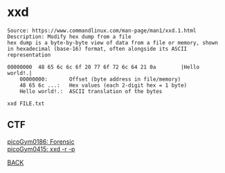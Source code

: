 # xxd

```
Source: https://www.commandlinux.com/man-page/man1/xxd.1.html
Description: Modify hex dump from a file
hex dump is a byte-by-byte view of data from a file or memory, shown in hexadecimal (base-16) format, often alongside its ASCII representation

00000000  48 65 6c 6c 6f 20 77 6f 72 6c 64 21 0a        |Hello world!.|
    00000000:       Offset (byte address in file/memory)
    48 65 6c ...:   Hex values (each 2-digit hex = 1 byte)
    Hello world!.:  ASCII translation of the bytes

xxd FILE.txt
```

## CTF
[picoGym0186: Forensic](../picoCTF/picoGym0186.md)<br>
[picoGym0415: xxd -r -p](../picoCTF/picoGym0415.md)

[BACK](../README.md)